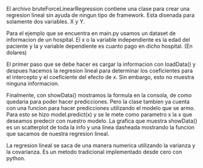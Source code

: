 El archivo bruteForceLinearRegression contiene una clase para crear una regresion lineal sin ayuda de ningun tipo de framework. Esta disenada para solamente dos variables. X y Y.

Para el ejemplo que se encuentra en main.py usamos un dataset de informacion de un hospital.
El x o la variable independiente es la edad del paciente y la y variable dependiente es cuanto pago en dicho hospital. (En dolares)

El primer paso que se debe hacer es cargar la informacion con loadData() y despues hacemos la regresion lineal para determinar los coeficientes para el intercepto y el coeficiente del efecto de x. Sin embargo, esto no muestra ninguna informacion.

Finalmente, con showData() mostramos la formula en la consola, de como quedaria para poder hacer predicciones. Pero la clase tambien ya cuenta con una funcion para hacer predicciones utilizando el modelo que se armo. Para esto se hizo model.predict(x) y se le mete como parametro x la x que deseamos predecir con nuestro modelo. La grafica que muestra showData() es un scatterplot de toda la info y una linea dasheada mostrando la funcion que sacamos de nuestra regresion lineal.

La regresion lineal se saca de una manera numerica utilizando la varianza y la covarianza. Es un metodo tradicional implementado desde cero con python.